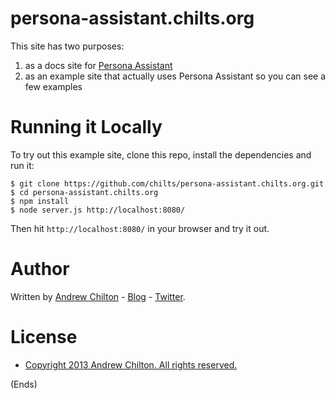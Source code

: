# persona-assistant.chilts.org #

This site has two purposes:

1. as a docs site for [Persona Assistant](https://github.com/chilts/jquery.persona-assistant.js)
1. as an example site that actually uses Persona Assistant so you can see a few examples

# Running it Locally #

To try out this example site, clone this repo, install the dependencies and run it:

```
$ git clone https://github.com/chilts/persona-assistant.chilts.org.git
$ cd persona-assistant.chilts.org
$ npm install
$ node server.js http://localhost:8080/
```

Then hit ```http://localhost:8080/``` in your browser and try it out.

# Author #

Written by [Andrew Chilton](http://chilts.org/) - [Blog](http://chilts.org/blog/) -
[Twitter](https://twitter.com/andychilton).

# License #

* [Copyright 2013 Andrew Chilton.  All rights reserved.](http://chilts.mit-license.org/2013/)

(Ends)
